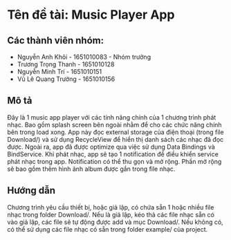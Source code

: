 ﻿# Tên đề tài: Music Player App

## Các thành viên nhóm:
- Nguyễn Anh Khôi - 1651010083 - Nhóm trưởng
- Trương Trọng Thanh - 1651010128
- Nguyễn Minh Trí - 1651010151
- Vũ Lê Quang Trường - 1651010156

## Mô tả
Đây là 1 music app player với các tính năng chính của 1 chương trình phát nhạc. Bao gồm splash screen bên ngoài nhằm để cho các chức năng chính bên trong load xong. App này đọc external storage của điện thoại (trong file Download/) và sử dụng RecycleView để hiển thị danh sách các nhạc đã đọc được. Ngoài ra, app đã được optimize qua việc sử dụng Data Bindings và BindService. Khi phát nhạc, app sẽ tạo 1 notification để điều khiển service phát nhạc trong app. Notification có thể thu gọn và mở rộng. Phần mở rộng sẽ bao gồm thêm hình ảnh album được gắn trong file nhạc.

## Hướng dẫn
Chương trình yêu cầu thiết bị, hoặc giả lập, có chứa sẵn 1 hoặc nhiều file nhạc trong folder Download/. Nếu là giả lập, kéo thả các file nhạc sẵn có vào giả lập, các file sẽ tự động được add và mục Download/. Nếu không có, có thể sử dụng các file nhạc có sẵn trong folder example/ của project.

